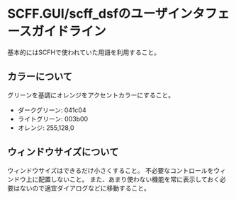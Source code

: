 SCFF.GUI/scff_dsfのユーザインタフェースガイドライン
=======================================================================

基本的にはSCFHで使われていた用語を利用すること。

カラーについて
-----------------------------------------------------------------------
グリーンを基調にオレンジをアクセントカラーにすること。
- ダークグリーン: 041c04
- ライトグリーン: 003b00
- オレンジ: 255,128,0

ウィンドウサイズについて
-----------------------------------------------------------------------
ウィンドウサイズはできるだけ小さくすること。
不必要なコントロールをウィンドウ上に配置しないこと。
また、あまり使わない機能を常に表示しておく必要はないので適宜ダイアログなどに移動すること。
